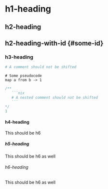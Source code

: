 # h1-heading

## h2-heading

## h2-heading-with-id {#some-id}

### h3-heading

```nix
# A comment should not be shifted
```

```
# Some pseudocode
map a from b -> 1
```

````nix
/**
   ```nix
   # A nested comment should not be shifted
   ```
*/
1
````

#### h4-heading

This should be h6

##### h5-heading

This should be h6 as well

###### h6-heading

This should be h6 as well
